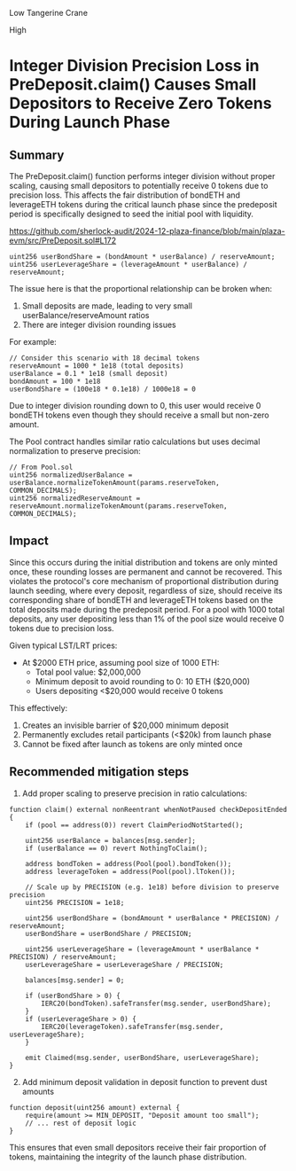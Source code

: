 Low Tangerine Crane

High

# Integer Division Precision Loss in PreDeposit.claim() Causes Small Depositors to Receive Zero Tokens During Launch Phase

## Summary
The PreDeposit.claim() function performs integer division without proper scaling, causing small depositors to potentially receive 0 tokens due to precision loss. This affects the fair distribution of bondETH and leverageETH tokens during the critical launch phase since the predeposit period is specifically designed to seed the initial pool with liquidity.

https://github.com/sherlock-audit/2024-12-plaza-finance/blob/main/plaza-evm/src/PreDeposit.sol#L172

```solidity
uint256 userBondShare = (bondAmount * userBalance) / reserveAmount;
uint256 userLeverageShare = (leverageAmount * userBalance) / reserveAmount;
```

The issue here is that the proportional relationship can be broken when:
1. Small deposits are made, leading to very small userBalance/reserveAmount ratios
2. There are integer division rounding issues

For example:
```solidity
// Consider this scenario with 18 decimal tokens
reserveAmount = 1000 * 1e18 (total deposits)
userBalance = 0.1 * 1e18 (small deposit)
bondAmount = 100 * 1e18
userBondShare = (100e18 * 0.1e18) / 1000e18 = 0
```

Due to integer division rounding down to 0, this user would receive 0 bondETH tokens even though they should receive a small but non-zero amount.

The Pool contract handles similar ratio calculations but uses decimal normalization to preserve precision:
```solidity
// From Pool.sol
uint256 normalizedUserBalance = userBalance.normalizeTokenAmount(params.reserveToken, COMMON_DECIMALS);
uint256 normalizedReserveAmount = reserveAmount.normalizeTokenAmount(params.reserveToken, COMMON_DECIMALS);
```

## Impact
Since this occurs during the initial distribution and tokens are only minted once, these rounding losses are permanent and cannot be recovered. This violates the protocol's core mechanism of proportional distribution during launch seeding, where every deposit, regardless of size, should receive its corresponding share of bondETH and leverageETH tokens based on the total deposits made during the predeposit period. For a pool with 1000 total deposits, any user depositing less than 1% of the pool size would receive 0 tokens due to precision loss. 

Given typical LST/LRT prices:

- At $2000 ETH price, assuming pool size of 1000 ETH:
  - Total pool value: $2,000,000
  - Minimum deposit to avoid rounding to 0: 10 ETH ($20,000)
  - Users depositing <$20,000 would receive 0 tokens

This effectively:
1. Creates an invisible barrier of $20,000 minimum deposit
2. Permanently excludes retail participants (<$20k) from launch phase
3. Cannot be fixed after launch as tokens are only minted once

## Recommended mitigation steps
1. Add proper scaling to preserve precision in ratio calculations:

```solidity
function claim() external nonReentrant whenNotPaused checkDepositEnded {
    if (pool == address(0)) revert ClaimPeriodNotStarted();
    
    uint256 userBalance = balances[msg.sender];
    if (userBalance == 0) revert NothingToClaim();

    address bondToken = address(Pool(pool).bondToken());
    address leverageToken = address(Pool(pool).lToken());
    
    // Scale up by PRECISION (e.g. 1e18) before division to preserve precision
    uint256 PRECISION = 1e18;
    
    uint256 userBondShare = (bondAmount * userBalance * PRECISION) / reserveAmount;
    userBondShare = userBondShare / PRECISION;
    
    uint256 userLeverageShare = (leverageAmount * userBalance * PRECISION) / reserveAmount;
    userLeverageShare = userLeverageShare / PRECISION;

    balances[msg.sender] = 0;

    if (userBondShare > 0) {
        IERC20(bondToken).safeTransfer(msg.sender, userBondShare);
    }
    if (userLeverageShare > 0) {
        IERC20(leverageToken).safeTransfer(msg.sender, userLeverageShare);
    }

    emit Claimed(msg.sender, userBondShare, userLeverageShare);
}
```

2. Add minimum deposit validation in deposit function to prevent dust amounts

```solidity
function deposit(uint256 amount) external {
    require(amount >= MIN_DEPOSIT, "Deposit amount too small");
    // ... rest of deposit logic
}
```
This ensures that even small depositors receive their fair proportion of tokens, maintaining the integrity of the launch phase distribution.